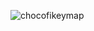 ![chocofikeymap](https://github.com/gabcab556/zmk-config/boards/shields/chocofi/chocofikeymapupdated.svg)

